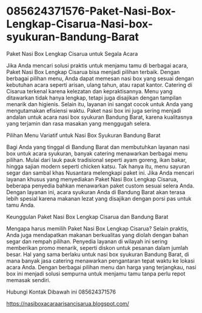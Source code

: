 # 085624371576-Paket-Nasi-Box-Lengkap-Cisarua-Nasi-box-syukuran-Bandung-Barat
Paket Nasi Box Lengkap Cisarua untuk Segala Acara

Jika Anda mencari solusi praktis untuk menjamu tamu di berbagai acara, Paket Nasi Box Lengkap Cisarua bisa menjadi pilihan terbaik. Dengan berbagai pilihan menu, Anda dapat memesan nasi box yang sesuai dengan kebutuhan acara seperti arisan, ulang tahun, atau rapat kantor. Catering di Cisarua terkenal karena kelezatan dan kepraktisannya. Menu yang ditawarkan tidak hanya lengkap, tetapi juga disajikan dengan tampilan menarik dan higienis. Selain itu, layanan ini sangat cocok untuk Anda yang mengutamakan efisiensi waktu. Paket nasi box ini juga sering menjadi andalan untuk acara nasi box syukuran Bandung Barat, karena kualitasnya yang terjamin dan rasa masakan yang menggugah selera.

Pilihan Menu Variatif untuk Nasi Box Syukuran Bandung Barat

Bagi Anda yang tinggal di Bandung Barat dan membutuhkan layanan nasi box untuk acara syukuran, banyak catering menawarkan berbagai menu pilihan. Mulai dari lauk pauk tradisional seperti ayam goreng, ikan bakar, hingga sajian modern seperti chicken katsu. Tak hanya itu, menu sayuran segar dan sambal khas Nusantara melengkapi paket ini. Jika Anda mencari layanan khusus yang menyediakan Paket Nasi Box Lengkap Cisarua, beberapa penyedia bahkan menawarkan paket custom sesuai selera Anda. Dengan layanan ini, acara syukuran Anda di Bandung Barat akan terasa lebih spesial karena makanan lezat yang disajikan dengan porsi pas untuk tamu Anda.

Keunggulan Paket Nasi Box Lengkap Cisarua dan Bandung Barat

Mengapa harus memilih Paket Nasi Box Lengkap Cisarua? Selain praktis, Anda juga mendapatkan makanan berkualitas yang diolah dengan bahan segar dan rempah pilihan. Penyedia layanan di wilayah ini sering memberikan promo menarik, seperti diskon untuk pesanan dalam jumlah besar. Hal yang sama berlaku untuk nasi box syukuran Bandung Barat, di mana banyak jasa catering menawarkan pengantaran tepat waktu ke lokasi acara Anda. Dengan berbagai pilihan menu dan harga yang terjangkau, nasi box ini menjadi solusi sempurna untuk menjamu tamu tanpa perlu repot memasak sendiri.

Hubungi Kontak Dibawah ini 
085624371576



https://nasiboxacaraarisancisarua.blogspot.com/
